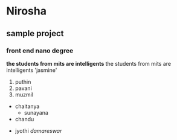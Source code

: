 # Nirosha
## sample project
### front end nano degree
**the students from mits are intelligents**
the students from mits are intelligents
'jasmine'
1. puthin
2. pavani
3. muzmil
- chaitanya
   - sunayana
- chandu
+ jyothi
_damareswar_

